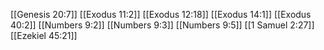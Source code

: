 [[Genesis 20:7]]
[[Exodus 11:2]]
[[Exodus 12:18]]
[[Exodus 14:1]]
[[Exodus 40:2]]
[[Numbers 9:2]]
[[Numbers 9:3]]
[[Numbers 9:5]]
[[1 Samuel 2:27]]
[[Ezekiel 45:21]]
